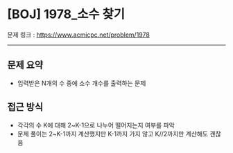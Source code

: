 # [BOJ] 1978_소수 찾기

문제 링크 : https://www.acmicpc.net/problem/1978

---------------
## 문제 요약
  - 입력받은 N개의 수 중에 소수 개수를 출력하는 문제

## 접근 방식
  - 각각의 수 K에 대해 2~K-1으로 나누어 떨어지는지 여부를 파악
  - 문제 풀이는 2~K-1까지 계산했지만 K-1까지 가지 않고 K//2까지만 계산해도 괜찮음
